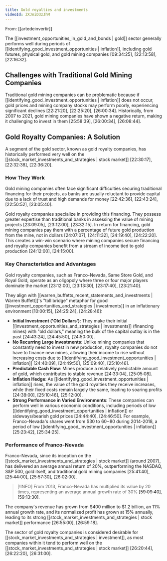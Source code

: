 ```yaml
---
title: Gold royalties and investments
videoId: ZXJniD3zJhM
---
```


From: [[artedeinvertir]] <br/> 

The [[investment_opportunities_in_gold_and_bonds | gold]] sector generally performs well during periods of [[identifying_good_investment_opportunities | inflation]], including gold futures, physical gold, and gold mining companies <a class="yt-timestamp" data-t="09:34:25">[09:34:25]</a>, <a class="yt-timestamp" data-t="22:13:58">[22:13:58]</a>, <a class="yt-timestamp" data-t="22:16:32">[22:16:32]</a>.

## Challenges with Traditional Gold Mining Companies
Traditional gold mining companies can be problematic because if [[identifying_good_investment_opportunities | inflation]] does not occur, gold prices and mining company stocks may perform poorly, experiencing significant declines <a class="yt-timestamp" data-t="22:21:20">[22:21:20]</a>, <a class="yt-timestamp" data-t="22:25:20">[22:25:20]</a>, <a class="yt-timestamp" data-t="22:26:59">[26:00:34]</a>. Historically, from 2007 to 2021, gold mining companies have shown a negative return, making it challenging to invest in them <a class="yt-timestamp" data-t="25:58:39">[25:58:39]</a>, <a class="yt-timestamp" data-t="26:00:34">[26:00:34]</a>, <a class="yt-timestamp" data-t="26:08:44">[26:08:44]</a>.

## Gold Royalty Companies: A Solution
A segment of the gold sector, known as gold royalty companies, has historically performed very well on the [[stock_market_investments_and_strategies | stock market]] <a class="yt-timestamp" data-t="22:30:17">[22:30:17]</a>, <a class="yt-timestamp" data-t="22:32:38">[22:32:38]</a>, <a class="yt-timestamp" data-t="22:36:20">[22:36:20]</a>.

### How They Work
Gold mining companies often face significant difficulties securing traditional financing for their projects, as banks are usually reluctant to provide capital due to a lack of trust and high demands for money <a class="yt-timestamp" data-t="22:42:36">[22:42:36]</a>, <a class="yt-timestamp" data-t="22:43:24">[22:43:24]</a>, <a class="yt-timestamp" data-t="22:50:52">[22:50:52]</a>, <a class="yt-timestamp" data-t="23:05:40">[23:05:40]</a>.

Gold royalty companies specialize in providing this financing. They possess greater expertise than traditional banks in assessing the value of mining projects <a class="yt-timestamp" data-t="23:09:05">[23:09:05]</a>, <a class="yt-timestamp" data-t="23:12:00">[23:12:00]</a>, <a class="yt-timestamp" data-t="23:32:15">[23:32:15]</a>. In return for financing, gold mining companies pay them with a percentage of future gold production from the mine, not in dollars <a class="yt-timestamp" data-t="24:07:07">[24:07:07]</a>, <a class="yt-timestamp" data-t="24:11:32">[24:11:32]</a>, <a class="yt-timestamp" data-t="24:19:40">[24:19:40]</a>, <a class="yt-timestamp" data-t="24:22:20">[24:22:20]</a>. This creates a win-win scenario where mining companies secure financing and royalty companies benefit from a stream of income tied to gold production <a class="yt-timestamp" data-t="24:12:00">[24:12:00]</a>, <a class="yt-timestamp" data-t="24:15:00">[24:15:00]</a>.

### Key Characteristics and Advantages
Gold royalty companies, such as Franco-Nevada, Same Store Gold, and Royal Gold, operate as an oligopoly where three or four major players dominate the market <a class="yt-timestamp" data-t="23:12:00">[23:12:00]</a>, <a class="yt-timestamp" data-t="23:13:30">[23:13:30]</a>, <a class="yt-timestamp" data-t="23:17:40">[23:17:40]</a>, <a class="yt-timestamp" data-t="23:21:40">[23:21:40]</a>.

They align with [[warren_buffetts_recent_statements_and_investments | Warren Buffett]]'s "toll bridge" metaphor for good [[investment_opportunities_and_strategies | investments]] in an inflationary environment <a class="yt-timestamp" data-t="10:00:15">[10:00:15]</a>, <a class="yt-timestamp" data-t="24:25:24">[24:25:24]</a>, <a class="yt-timestamp" data-t="24:28:46">[24:28:46]</a>:
*   **Initial Investment ('Old Dollars')**: They make their initial [[investment_opportunities_and_strategies | investments]] (financing mines) with "old dollars," meaning the bulk of the capital outlay is in the past <a class="yt-timestamp" data-t="24:43:24">[24:43:24]</a>, <a class="yt-timestamp" data-t="24:45:50">[24:45:50]</a>, <a class="yt-timestamp" data-t="24:50:00">[24:50:00]</a>.
*   **No Recurring Large Investments**: Unlike mining companies that constantly need to invest in new production, royalty companies do not have to finance new mines, allowing their income to rise without increasing costs due to [[identifying_good_investment_opportunities | inflation]] <a class="yt-timestamp" data-t="24:40:09">[24:40:09]</a>, <a class="yt-timestamp" data-t="24:49:50">[24:49:50]</a>, <a class="yt-timestamp" data-t="25:09:40">[25:09:40]</a>, <a class="yt-timestamp" data-t="25:10:46">[25:10:46]</a>.
*   **Predictable Cash Flow**: Mines produce a relatively predictable amount of gold, which contributes to stable revenue <a class="yt-timestamp" data-t="24:33:04">[24:33:04]</a>, <a class="yt-timestamp" data-t="25:05:08">[25:05:08]</a>.
*   **Inflation Hedge**: As [[identifying_good_investment_opportunities | inflation]] rises, the value of the gold royalties they receive increases, while their fixed costs remain largely the same, leading to soaring profits <a class="yt-timestamp" data-t="24:38:00">[24:38:00]</a>, <a class="yt-timestamp" data-t="25:10:46">[25:10:46]</a>, <a class="yt-timestamp" data-t="25:12:00">[25:12:00]</a>.
*   **Strong Performance in Varied Environments**: These companies can perform well in various economic conditions, including periods of low [[identifying_good_investment_opportunities | inflation]] or sideways/bearish gold prices <a class="yt-timestamp" data-t="24:44:40">[24:44:40]</a>, <a class="yt-timestamp" data-t="24:46:50">[24:46:50]</a>. For example, Franco-Nevada's shares went from $30 to $60-$80 during 2014-2018, a period of low [[identifying_good_investment_opportunities | inflation]] <a class="yt-timestamp" data-t="25:23:42">[25:23:42]</a>, <a class="yt-timestamp" data-t="25:34:25">[25:34:25]</a>.

### Performance of Franco-Nevada
Franco-Nevada, since its inception on the [[stock_market_investments_and_strategies | stock market]] (around 2007), has delivered an average annual return of 20%, outperforming the NASDAQ, S&P 500, gold itself, and traditional gold mining companies <a class="yt-timestamp" data-t="25:41:40">[25:41:40]</a>, <a class="yt-timestamp" data-t="25:44:00">[25:44:00]</a>, <a class="yt-timestamp" data-t="25:57:30">[25:57:30]</a>, <a class="yt-timestamp" data-t="26:02:00">[26:02:00]</a>.

> [!INFO]
> From 2013, Franco-Nevada has multiplied its value by 20 times, representing an average annual growth rate of 30% <a class="yt-timestamp" data-t="59:09:40">[59:09:40]</a>, <a class="yt-timestamp" data-t="59:13:30">[59:13:30]</a>.

The company's revenue has grown from $400 million to $1.2 billion, an 11% annual growth rate, and its normalized profit has grown at 15% annually, leading to its strong [[stock_market_investments_and_strategies | stock market]] performance <a class="yt-timestamp" data-t="26:55:00">[26:55:00]</a>, <a class="yt-timestamp" data-t="26:59:18">[26:59:18]</a>.

The sector of gold royalty companies is considered desirable for [[stock_market_investments_and_strategies | investment]], as most companies within it tend to perform well on the [[stock_market_investments_and_strategies | stock market]] <a class="yt-timestamp" data-t="26:20:44">[26:20:44]</a>, <a class="yt-timestamp" data-t="26:22:20">[26:22:20]</a>, <a class="yt-timestamp" data-t="26:31:00">[26:31:00]</a>.
